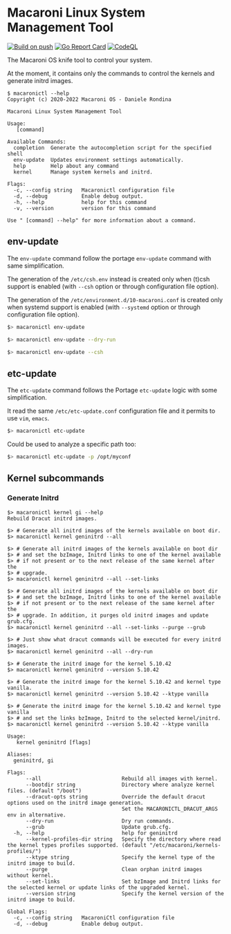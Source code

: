 # Macaroni Linux System Management Tool

[![Build on push](https://github.com/funtoo/macaronictl/actions/workflows/push.yml/badge.svg)](https://github.com/funtoo/macaronictl/actions/workflows/push.yml)
[![Go Report Card](https://goreportcard.com/badge/github.com/funtoo/macaronictl)](https://goreportcard.com/report/github.com/funtoo/macaronictl)
[![CodeQL](https://github.com/funtoo/macaronictl/actions/workflows/codeql-analysis.yml/badge.svg)](https://github.com/funtoo/macaronictl/actions/workflows/codeql-analysis.yml)

The Macaroni OS knife tool to control your system.

At the moment, it contains only the commands to control
the kernels and generate initrd images.


```
$ macaronictl --help
Copyright (c) 2020-2022 Macaroni OS - Daniele Rondina

Macaroni Linux System Management Tool

Usage:
   [command]

Available Commands:
  completion  Generate the autocompletion script for the specified shell
  env-update  Updates environment settings automatically.
  help        Help about any command
  kernel      Manage system kernels and initrd.

Flags:
  -c, --config string   Macaronictl configuration file
  -d, --debug           Enable debug output.
  -h, --help            help for this command
  -v, --version         version for this command

Use " [command] --help" for more information about a command.

```

## env-update

The `env-update` command follow the portage `env-update` command with
same simplification.

The generation of the `/etc/csh.env` instead is created only when
(t)csh support is enabled (with `--csh` option or through configuration
file option).

The generation of the `/etc/environment.d/10-macaroni.conf` is created only when
systemd support is enabled (with `--systemd` option or through configuration
file option).

```bash
$> macaronictl env-update

$> macaronictl env-update --dry-run

$> macaronictl env-update --csh
```

## etc-update

The `etc-update` command follows the Portage `etc-update` logic with
some simplification.

It read the same `/etc/etc-update.conf` configuration file and it permits to
use `vim`, `emacs`.

```bash
$> macaronictl etc-update
```

Could be used to analyze a specific path too:

```bash
$> macaronictl etc-update -p /opt/myconf
```

## Kernel subcommands

### Generate Initrd

```
$> macaronictl kernel gi --help
Rebuild Dracut initrd images.

$> # Generate all initrd images of the kernels available on boot dir.
$> macaronictl kernel geninitrd --all

$> # Generate all initrd images of the kernels available on boot dir
$> # and set the bzImage, Initrd links to one of the kernel available
$> # if not present or to the next release of the same kernel after the
$> # upgrade.
$> macaronictl kernel geninitrd --all --set-links

$> # Generate all initrd images of the kernels available on boot dir
$> # and set the bzImage, Initrd links to one of the kernel available
$> # if not present or to the next release of the same kernel after the
$> # upgrade. In addition, it purges old initrd images and update grub.cfg.
$> macaronictl kernel geninitrd --all --set-links --purge --grub

$> # Just show what dracut commands will be executed for every initrd images.
$> macaronictl kernel geninitrd --all --dry-run

$> # Generate the initrd image for the kernel 5.10.42
$> macaronictl kernel geninitrd --version 5.10.42

$> # Generate the initrd image for the kernel 5.10.42 and kernel type vanilla.
$> macaronictl kernel geninitrd --version 5.10.42 --ktype vanilla

$> # Generate the initrd image for the kernel 5.10.42 and kernel type vanilla
$> # and set the links bzImage, Initrd to the selected kernel/initrd.
$> macaronictl kernel geninitrd --version 5.10.42 --ktype vanilla

Usage:
   kernel geninitrd [flags]

Aliases:
  geninitrd, gi

Flags:
      --all                          Rebuild all images with kernel.
      --bootdir string               Directory where analyze kernel files. (default "/boot")
      --dracut-opts string           Override the default dracut options used on the initrd image generation.
                                     Set the MACARONICTL_DRACUT_ARGS env in alternative.
      --dry-run                      Dry run commands.
      --grub                         Update grub.cfg.
  -h, --help                         help for geninitrd
      --kernel-profiles-dir string   Specify the directory where read the kernel types profiles supported. (default "/etc/macaroni/kernels-profiles/")
      --ktype string                 Specify the kernel type of the initrd image to build.
      --purge                        Clean orphan initrd images without kernel.
      --set-links                    Set bzImage and Initrd links for the selected kernel or update links of the upgraded kernel.
      --version string               Specify the kernel version of the initrd image to build.

Global Flags:
  -c, --config string   MacaroniCtl configuration file
  -d, --debug           Enable debug output.
```

